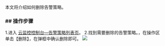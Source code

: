 ﻿本文将介绍如何删除告警策略。

### ## 操作步骤

1.进入 [云监控控制台—告警策略列表页](https://console.cloud.tencent.com/monitor/alarm2/policy)。
2.找到需要删除的告警策略。，在操作区单击【删除】，在弹框中确认删除即可。
![](https://main.qcloudimg.com/raw/9aa1be03af51283b288e0e1ceb69ff76.png)


